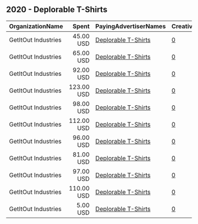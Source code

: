 ## 2020 - Deplorable T-Shirts 
|OrganizationName|Spent|PayingAdvertiserNames|CreativeUrls|Impressions|Genders|AgeBrackets|CountryCodes|BillingAddresses|CandidateBallotInformation|
|:---|---:|:---|:---|---:|:---|:---|:---|:---|:---|
|GetItOut Industries|45.00 USD|[Deplorable T-Shirts](2020/Deplorable_T-Shirts.md)|[0](https://www.snap.com/political-ads/asset/644c84ae3e906f11c194d8323bdee8167fb384eb5d0b0054f6be160c9c97cc00?mediaType=jpeg)|11,378||15+|united states|US||
|GetItOut Industries|65.00 USD|[Deplorable T-Shirts](2020/Deplorable_T-Shirts.md)|[0](https://www.snap.com/political-ads/asset/87e3251c05ec0d16bd7ae9b21371a814bfd50d350b8824af518cb762d94abad1?mediaType=jpeg)|23,274|||united states|US||
|GetItOut Industries|92.00 USD|[Deplorable T-Shirts](2020/Deplorable_T-Shirts.md)|[0](https://www.snap.com/political-ads/asset/d8e29437b7b284b233ca979d583c439f86854e3b6c5c0eef8ea37f8a462a76f6?mediaType=jpeg)|16,780||18+|united states|US||
|GetItOut Industries|123.00 USD|[Deplorable T-Shirts](2020/Deplorable_T-Shirts.md)|[0](https://www.snap.com/political-ads/asset/4fa0f443ffba9cbe58d6219c800a5717cf787889794167986a517381b03bc207?mediaType=jpeg)|121,623|FEMALE|16+|united states|US||
|GetItOut Industries|98.00 USD|[Deplorable T-Shirts](2020/Deplorable_T-Shirts.md)|[0](https://www.snap.com/political-ads/asset/fd409a2b1d6a218c87bfc8438ac185180505bb42515668a2dfc028e0787e937b?mediaType=jpeg)|89,668||16+|united states|US||
|GetItOut Industries|112.00 USD|[Deplorable T-Shirts](2020/Deplorable_T-Shirts.md)|[0](https://www.snap.com/political-ads/asset/0f39bdd59cd922c6d7a1abedeba4762f5f46cee0fd4987bde943f902fbc8406e?mediaType=jpeg)|82,781|FEMALE|16+|united states|US||
|GetItOut Industries|96.00 USD|[Deplorable T-Shirts](2020/Deplorable_T-Shirts.md)|[0](https://www.snap.com/political-ads/asset/0224c9ca510c15bf7b2cf73eafc595a5cb908a95530c4a878735c5ff859a7de1?mediaType=jpeg)|95,341|||united states|US||
|GetItOut Industries|81.00 USD|[Deplorable T-Shirts](2020/Deplorable_T-Shirts.md)|[0](https://www.snap.com/political-ads/asset/df510e8a0350accc286983764c5bbb96002d45f4358af7a2c18b8615d85c3382?mediaType=jpeg)|85,609|FEMALE||united states|US||
|GetItOut Industries|97.00 USD|[Deplorable T-Shirts](2020/Deplorable_T-Shirts.md)|[0](https://www.snap.com/political-ads/asset/244c8e3de35ec3891193fb9e060b9f7b18ad432483a8bacbf7c0ab77d32a8ca0?mediaType=jpeg)|101,326|||united states|US||
|GetItOut Industries|110.00 USD|[Deplorable T-Shirts](2020/Deplorable_T-Shirts.md)|[0](https://www.snap.com/political-ads/asset/0cfe210476aac226da43bb5b405c6953a148f9009383b97f6c0749ccb023735a?mediaType=jpeg)|28,685||35+|united states|US||
|GetItOut Industries|5.00 USD|[Deplorable T-Shirts](2020/Deplorable_T-Shirts.md)|[0](https://www.snap.com/political-ads/asset/711215deb74042f325fb48f1c1e67fe5f30cd602264c1a431abf6eb6b301ff7b?mediaType=jpeg)|2,995|MALE|18+|united states|US||
